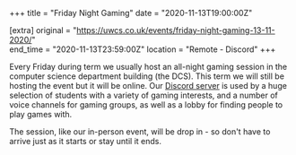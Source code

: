 +++
title = "Friday Night Gaming"
date = "2020-11-13T19:00:00Z"

[extra]
original = "https://uwcs.co.uk/events/friday-night-gaming-13-11-2020/"    
end_time = "2020-11-13T23:59:00Z"
location = "Remote - Discord"
+++

Every Friday during term we usually host an all-night gaming session in the computer science department building (the DCS). This term we will still be hosting the event but it will be online. Our [Discord server](http://discord.uwcs.co.uk/) is used by a huge selection of students with a variety of gaming interests, and a number of voice channels for gaming groups, as well as a lobby for finding people to play games with.  

The session, like our in-person event, will be drop in - so don't have to arrive just as it starts or stay until it ends.

